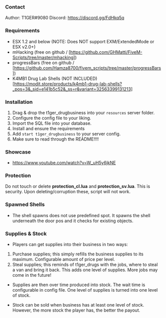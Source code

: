 ### Contact
Author: T1GER#9080
Discord: https://discord.gg/FdHkq5q

### Requirements
- ESX 1.2 and below (NOTE: Does NOT support EXM/ExtendedMode or ESX v2.0+)
- mHacking (free on github / [https://github.com/GHMatti/FiveM-Scripts/tree/master/mhacking])
- progressBars (free on github / [https://github.com/Hamza8700/fivem_scripts/tree/master/progressBars])
- K4MB1 Drug Lab Shells (NOT INCLUDED) [https://modit.store/products/k4mb1-drug-lab-shells?_pos=3&_sid=e141b5c52&_ss=r&variant=32563399131213]

### Installation
1) Drag & drop the t1ger_drugbusiness into your `resources` server folder.
2) Configure the config file to your liking.
3) Import the SQL file into your database.
4) Install and ensure the requirements
5) Add `start t1ger_drugbusiness` to your server config.
6) Make sure to read through the README!!!!

### Showcase
- https://www.youtube.com/watch?v=W_uH5y6jkNE

### Protection
Do not touch or delete **protection_cl.lua** and **protection_sv.lua**. This is security. Upon deleting/corruption these, script will not work.

### Spawned Shells
- The shell spawns does not use predefined spot. It spawns the shell underneath the door pos and it checks for existing objects. 

### Supplies & Stock
- Players can get supplies into their business in two ways:
1) Purchase supplies; this simply refills the business supplies to its maximum. Configurable amount of price per level.
2) Steal supplies; this reminds of t1ger_drugs with the jobs, where to steal a van and bring it back. This adds one level of supplies. More jobs may come in the future!

- Supplies are then over time produced into stock. The wait time is configurable in config file. One level of supplies is turned into one level of stock.

- Stock can be sold when business has at least one level of stock. However, the more stock the player has, the better the payout.



